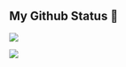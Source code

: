 ## My Github Status 🍲

![](https://github-readme-stats.vercel.app/api?username=ppambler&show_icons=true&show_owner=true&count_private=true)

![](https://activity-graph.herokuapp.com/graph?username=ppambler&theme=github)

